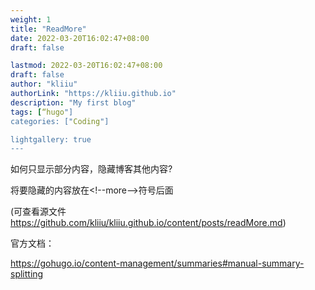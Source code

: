 ```yaml
---
weight: 1
title: "ReadMore"
date: 2022-03-20T16:02:47+08:00
draft: false

lastmod: 2022-03-20T16:02:47+08:00
draft: false
author: "kliiu"
authorLink: "https://kliiu.github.io"
description: "My first blog"
tags: [“hugo"]
categories: ["Coding"]

lightgallery: true
---
```


如何只显示部分内容，隐藏博客其他内容?

<!--more-->
[@_@]:将要隐藏的内容放在以上符号后面

将要隐藏的内容放在\<!--more-->符号后面

(可查看源文件 https://github.com/kliiu/kliiu.github.io/content/posts/readMore.md)

官方文档：

https://gohugo.io/content-management/summaries#manual-summary-splitting